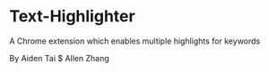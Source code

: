# Text-Highlighter

A Chrome extension which enables multiple highlights for keywords

By Aiden Tai $ Allen Zhang
